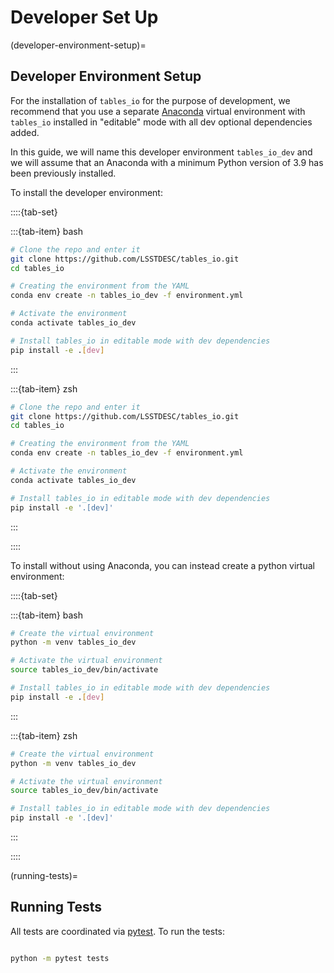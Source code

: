 # Developer Set Up

(developer-environment-setup)=

## Developer Environment Setup

For the installation of `tables_io` for the purpose of development, we recommend that you use a separate [Anaconda](https://docs.anaconda.com/anaconda/install/) virtual environment with `tables_io` installed in "editable" mode with all dev optional dependencies added.

In this guide, we will name this developer environment `tables_io_dev` and we will assume that an Anaconda with a minimum Python version of 3.9 has been previously installed.

To install the developer environment:

::::{tab-set}

:::{tab-item} bash

```bash
# Clone the repo and enter it
git clone https://github.com/LSSTDESC/tables_io.git
cd tables_io

# Creating the environment from the YAML
conda env create -n tables_io_dev -f environment.yml

# Activate the environment
conda activate tables_io_dev

# Install tables_io in editable mode with dev dependencies
pip install -e .[dev]
```

:::

:::{tab-item} zsh

```bash
# Clone the repo and enter it
git clone https://github.com/LSSTDESC/tables_io.git
cd tables_io

# Creating the environment from the YAML
conda env create -n tables_io_dev -f environment.yml

# Activate the environment
conda activate tables_io_dev

# Install tables_io in editable mode with dev dependencies
pip install -e '.[dev]'
```

:::

::::

To install without using Anaconda, you can instead create a python virtual environment:

::::{tab-set}

:::{tab-item} bash

```bash
# Create the virtual environment
python -m venv tables_io_dev

# Activate the virtual environment
source tables_io_dev/bin/activate

# Install tables_io in editable mode with dev dependencies
pip install -e .[dev]
```

:::

:::{tab-item} zsh

```bash
# Create the virtual environment
python -m venv tables_io_dev

# Activate the virtual environment
source tables_io_dev/bin/activate

# Install tables_io in editable mode with dev dependencies
pip install -e '.[dev]'
```

:::

::::

(running-tests)=

## Running Tests

All tests are coordinated via [pytest](https://docs.pytest.org/en/stable/). To run the tests:

```bash

python -m pytest tests

```

